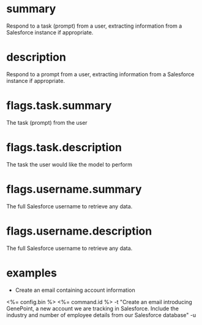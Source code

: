 # summary

Respond to a task (prompt) from a user, extracting information from a
Salesforce instance if appropriate.

# description

Respond to a prompt from a user, extracting information from a
Salesforce instance if appropriate.

# flags.task.summary

The task (prompt) from the user

# flags.task.description

The task the user would like the model to perform

# flags.username.summary

The full Salesforce username to retrieve any data.

# flags.username.description

The full Salesforce username to retrieve any data.

# examples

- Create an email containing account information

<%= config.bin %> <%= command.id %> -t "Create an email introducing GenePoint, a new account we are tracking in Salesforce. Include the industry and number of employee details from our Salesforce database" 
    -u <username>

